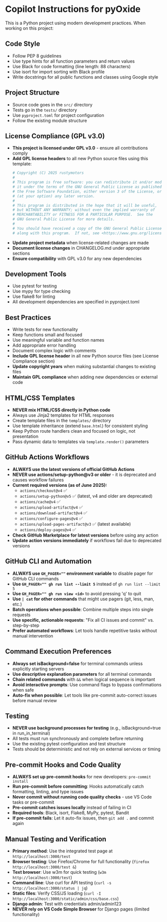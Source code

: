 <!-- Use this file to provide workspace-specific custom instructions to Copilot. For more details, visit https://code.visualstudio.com/docs/copilot/copilot-customization#_use-a-githubcopilotinstructionsmd-file -->

# Copilot Instructions for pyOxide

This is a Python project using modern development practices. When working on this project:

## Code Style
- Follow PEP 8 guidelines
- Use type hints for all function parameters and return values
- Use Black for code formatting (line length: 88 characters)
- Use isort for import sorting with Black profile
- Write docstrings for all public functions and classes using Google style

## Project Structure
- Source code goes in the `src/` directory
- Tests go in the `tests/` directory
- Use `pyproject.toml` for project configuration
- Follow the existing module structure

## License Compliance (GPL v3.0)
- **This project is licensed under GPL v3.0** - ensure all contributions comply
- **Add GPL license headers** to all new Python source files using this template:
  ```python
  # Copyright (C) 2025 rustymotors
  #
  # This program is free software: you can redistribute it and/or modify
  # it under the terms of the GNU General Public License as published by
  # the Free Software Foundation, either version 3 of the License, or
  # (at your option) any later version.
  #
  # This program is distributed in the hope that it will be useful,
  # but WITHOUT ANY WARRANTY; without even the implied warranty of
  # MERCHANTABILITY or FITNESS FOR A PARTICULAR PURPOSE.  See the
  # GNU General Public License for more details.
  #
  # You should have received a copy of the GNU General Public License
  # along with this program.  If not, see <https://www.gnu.org/licenses/>.
  ```
- **Update project metadata** when license-related changes are made
- **Document license changes** in CHANGELOG.md under appropriate sections
- **Ensure compatibility** with GPL v3.0 for any new dependencies

## Development Tools
- Use pytest for testing
- Use mypy for type checking
- Use flake8 for linting
- All development dependencies are specified in pyproject.toml

## Best Practices
- Write tests for new functionality
- Keep functions small and focused
- Use meaningful variable and function names
- Add appropriate error handling
- Document complex logic with comments
- **Include GPL license header** in all new Python source files (see License Compliance section)
- **Update copyright years** when making substantial changes to existing files
- **Maintain GPL compliance** when adding new dependencies or external code

## HTML/CSS Templates
- **NEVER mix HTML/CSS directly in Python code**
- Always use Jinja2 templates for HTML responses
- Create template files in the `templates/` directory
- Use template inheritance (extend `base.html`) for consistent styling
- Keep Python route handlers clean and focused on logic, not presentation
- Pass dynamic data to templates via `template.render()` parameters

## GitHub Actions Workflows
- **ALWAYS use the latest versions of official GitHub Actions**
- **NEVER use actions/setup-python@v3 or older** - it is deprecated and causes workflow failures
- **Current required versions (as of June 2025):**
  - `actions/checkout@v4` ✅
  - `actions/setup-python@v5` ✅ (latest, v4 and older are deprecated)
  - `actions/cache@v4` ✅
  - `actions/upload-artifact@v4` ✅
  - `actions/download-artifact@v4` ✅
  - `actions/configure-pages@v4` ✅
  - `actions/upload-pages-artifact@v3` ✅ (latest available)
  - `actions/deploy-pages@v4` ✅
- **Check GitHub Marketplace for latest versions** before using any action
- **Update action versions immediately** if workflows fail due to deprecated versions

## GitHub CLI and Automation
- **ALWAYS use `GH_PAGER=""` environment variable** to disable pager for GitHub CLI commands
- **Use `GH_PAGER="" gh run list --limit 5`** instead of `gh run list --limit 5`
- **Use `GH_PAGER="" gh run view <id>`** to avoid pressing 'q' to quit
- **Use `| cat` for other commands** that might use pagers (git, less, man, etc.)
- **Batch operations when possible**: Combine multiple steps into single requests
- **Use specific, actionable requests**: "Fix all CI issues and commit" vs. step-by-step
- **Prefer automated workflows**: Let tools handle repetitive tasks without manual intervention

## Command Execution Preferences
- **Always set isBackground=false** for terminal commands unless explicitly starting servers
- **Use descriptive explanation parameters** for all terminal commands
- **Chain related commands** with `&&` when logical sequence is important
- **Avoid interactive prompts**: Use command flags to bypass confirmations when safe
- **Auto-fix when possible**: Let tools like pre-commit auto-correct issues before manual review

## Testing
- **NEVER use background processes for testing** (e.g., isBackground=true in run_in_terminal)
- All tests must run synchronously and complete before returning
- Use the existing pytest configuration and test structure
- Tests should be deterministic and not rely on external services or timing

## Pre-commit Hooks and Code Quality
- **ALWAYS set up pre-commit hooks** for new developers: `pre-commit install`
- **Run pre-commit before committing**: Hooks automatically catch formatting, linting, and type issues
- **Never commit without running code quality checks** - use VS Code tasks or pre-commit
- **Pre-commit catches issues locally** instead of failing in CI
- **Required tools**: Black, isort, Flake8, MyPy, pytest, Bandit
- **If pre-commit fails**: Let it auto-fix issues, then `git add .` and commit again

## Manual Testing and Verification
- **Primary method**: Use the integrated test page at `http://localhost:3000/test`
- **Browser testing**: Use Firefox/Chrome for full functionality (`firefox http://localhost:3000/test &`)
- **Text browser**: Use w3m for quick testing (`w3m http://localhost:3000/test`)
- **Command line**: Use curl for API testing (`curl -s http://localhost:3000/status | jq`)
- **Static files**: Verify CSS/JS loading (`curl -I http://localhost:3000/static/admin/css/base.css`)
- **Django admin**: Test with credentials admin/admin123
- **NEVER rely on VS Code Simple Browser** for Django pages (limited functionality)
